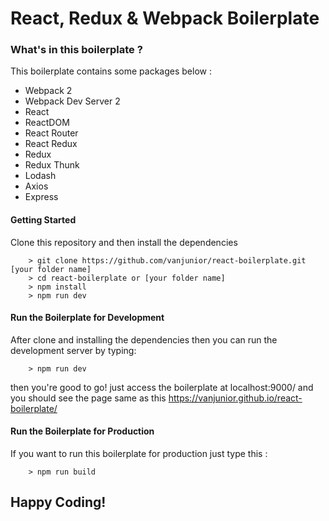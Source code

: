 # React, Redux & Webpack Boilerplate

### What's in this boilerplate ? ###

This boilerplate contains some packages below :
- Webpack 2
- Webpack Dev Server 2
- React
- ReactDOM
- React Router
- React Redux
- Redux
- Redux Thunk
- Lodash
- Axios
- Express


#### Getting Started ###

Clone this repository and  then install the dependencies
```
    > git clone https://github.com/vanjunior/react-boilerplate.git [your folder name]
    > cd react-boilerplate or [your folder name]
    > npm install
    > npm run dev
```


#### Run the Boilerplate for Development ###

After clone and installing the dependencies then you can run the development server by typing:
```
    > npm run dev
```
then you're good to go! just access the boilerplate at localhost:9000/ and you should see the page same as this https://vanjunior.github.io/react-boilerplate/


#### Run the Boilerplate for Production ###

If you want to run this boilerplate for production just type this :
```
    > npm run build
```

## Happy Coding! ##

